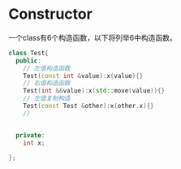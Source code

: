 # Constructor

一个class有6个构造函数，以下将列举6中构造函数。
```cpp
class Test{
  public:
    // 左值构造函数
    Test(const int &value):x(value){}
    // 右值构造函数
    Test(int &&value):x(std::move(value)){}
    // 左值复制构造
    Test(const Test &other):x(other.x){}
    //


  private:
    int x;

};


```